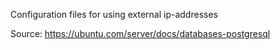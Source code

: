 Configuration files for using external ip-addresses

Source: https://ubuntu.com/server/docs/databases-postgresql
